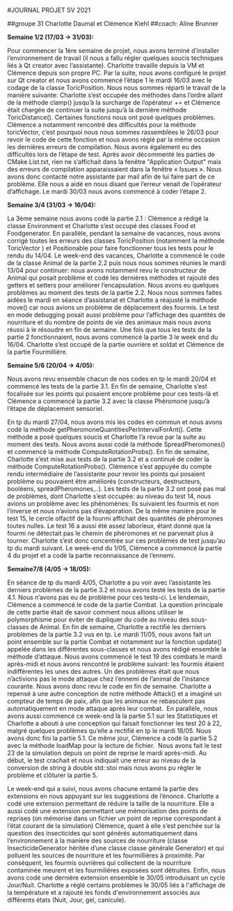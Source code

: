 

#JOURNAL PROJET SV 2021

##groupe 31 Charlotte Daumal et Clémence Kiehl
##coach: Aline Brunner 

**Semaine 1/2 (17/03 -> 31/03):** 

Pour commencer la 1ère semaine de projet, nous avons terminé d’installer l’environnement de travail (il nous a fallu régler quelques soucis techniques liés à Qt creator avec l’assistante). Charlotte travaille depuis la VM et Clémence depuis son propre PC. 
	Par la suite, nous avons configuré le projet sur Qt creator et nous avons commencé l’étape 1 le mardi 16/03 avec le codage de la classe ToricPosition. Nous nous sommes réparti le travail de la manière suivante: Charlotte s’est occupée des méthodes dans l’ordre allant de la méthode clamp() jusqu’à la surcharge de l’opérateur += et Clémence était chargée de continuer la suite jusqu’à la dernière méthode ToricDistance(). 
	Certaines fonctions nous ont posé quelques problèmes. Clémence a notamment rencontré des difficultés pour la méthode toricVector, c’est pourquoi nous nous sommes rassemblées le 26/03 pour revoir le code de cette fonction et nous avons réglé par la même occasion les dernières erreurs de compilation. 
	Nous avons également eu des difficultés lors de l’étape de test. Après avoir décommenté les parties de CMake.List.txt, rien ne s’affichait dans la fenêtre "Application Output" mais des erreurs de compilation apparaissaient dans la fenêtre « Issues ». Nous avons donc contacté notre assistante par mail afin de lui faire part de ce problème. Elle nous a aidé en nous disant que l’erreur venait de l’opérateur d’affichage. 
Le mardi 30/03 nous avons commencé à coder l’étape 2. 

**Semaine 3/4 (31/03 -> 16/04):**
	
La 3ème semaine nous avons codé la partie 2.1 : Clémence a rédigé la classe Environment et Charlotte s’est occupé des classes Food et Foodgenerator. En parallèle, pendant la semaine de vacances, nous avons corrigé toutes les erreurs des classes ToricPosition (notamment la méthode ToricVector ) et Positionable pour faire fonctionner tous les tests pour le rendu du 14/04. Le week-end des vacances, Charlotte a commencé le code de la classe Animal de la partie 2.2 puis nous nous sommes réunies le mardi 13/04 pour continuer: nous avons notamment revu le constructeur de Animal qui posait problème et codé les dernières méthodes et rajouté des getters et setters pour améliorer l’encapsulation. Nous avons eu quelques problèmes au moment des tests de la partie 2.2. Nous nous sommes faites aidées le mardi en séance d’assistanat et Charlotte a réajusté la méthode move() car nous avions un problème de déplacement des fourmis. Le test en mode debugging posait aussi problème pour l’affichage des quantités de nourriture et du nombre de points de vie des animaux mais nous avons réussi à le résoudre en fin de semaine. Une fois que tous les tests de la partie 2 fonctionnaient, nous avons commencé la partie 3 le week end du 16/04. Charlotte s’est occupé de la partie ouvrière et soldat et Clémence de la partie Fourmillière. 

**Semaine 5/6 (20/04 -> 4/05):** 

Nous avons revu ensemble chacun de nos codes en tp le mardi 20/04 et commencé les tests de la partie 3.1. En fin de semaine, Charlotte s’est focalisée sur les points qui posaient encore problème pour ces tests-là et Clémence a commencé la partie 3.2 avec la classe Phéromone jusqu’à l’étape de déplacement sensoriel. 

En tp du mardi 27/04, nous avons mis les codes en commun et nous avons codé la méthode getPheromoneQuantitiesPerIntervalForAnt(). Cette méthode a posé quelques soucis et Charlotte l’a revue par la suite au moment des tests. Nous avons aussi codé la méthode SpreadPheromones() et commencé la méthode ComputeRotationProbs(). En fin de semaine, Charlotte s’est mise aux tests de la partie 3.2 et a continué de coder la méthode ComputeRotationProbs(). Clémence s’est appuyée du compte rendu intermédiaire de l’assistante pour revoir les points qui posaient problème ou pouvaient être améliorés (constructeurs, destructeurs, booléens, spreadPheromones,..). 
	Les tests de la partie 3.2 ont posé pas mal de problèmes, dont Charlotte s’est occupée: au niveau du test 14, nous avions un problème avec les phénomènes: Ils suivaient les fourmis et non l’inverse et nous n’avions pas d’évaporation. De la même manière pour le test 15, le cercle olfactif de la fourmi affichait des quantités de phéromones toutes nulles. Le test 16 a aussi été assez laborieux, étant donné que la fourmi ne détectait pas le chemin de phéromones et ne parvenait plus à tourner. Charlotte s’est donc concentrée sur ces problèmes de test jusqu’au tp du mardi suivant. Le week-end du 1/05, Clémence a commencé la partie 4 du projet et a codé la partie reconnaissance de l’ennemi. 

**Semaine7/8 (4/05 -> 18/05):**
	
En séance de tp du mardi 4/05, Charlotte a pu voir avec l’assistante les derniers problèmes de la partie 3.2 et nous avons testé les tests de la partie 4.1. Nous n’avons pas eu de problème pour ces tests-ci. Le lendemain, Clémence a commencé le code de la partie Combat. La question principale de cette partie était de savoir comment nous allions utiliser le polymorphisme pour éviter de dupliquer du code au niveau des sous-classes de Animal. En fin de semaine, Charlotte a rectifié les derniers problèmes de la partie 3.2 vus en tp. 
	Le mardi 11/05, nous avons fait un point ensemble sur la partie Combat et notamment sur la fonction update() appelée dans les différentes sous-classes et nous avons rédigé ensemble la méthode d’attaque. Nous avons commencé le test 19 des combats le mardi après-midi et nous avons rencontré le problème suivant: les fourmis étaient indifférentes les unes des autres. Un des problèmes était que nous n’activions pas le mode attaque chez l’ennemi de l’animal de l’instance courante. Nous avons donc revu le code en fin de semaine. Charlotte a repensé à une autre conception de notre méthode Attack() et a imaginé un compteur de temps de paix, afin que les animaux ne rebasculent pas automatiquement en mode attaque après leur combat. 	En parallèle, nous avons aussi commencé ce week-end là la partie 5.1 sur les Statistiques et Charlotte a abouti à une conception qui faisait fonctionner les test 20 à 22, malgré quelques problèmes qu’elle a rectifié en tp le mardi 18/05. Nous avons donc fini la partie 5.1. Ce même jour, Clémence a codé la partie 5.2 avec la méthode loadMap pour la lecture de fichier. 	Nous avons fait le test 23 de la simulation depuis un point de reprise le mardi après-midi. Au début, le test crachait et nous indiquait une erreur au niveau de la conversion de string à double std::stoi mais nous avons pu régler le problème et clôturer la partie 5. 

	

Le week-end qui a suivi, nous avons chacune entamé la partie des extensions en nous appuyant sur les suggestions de l’énoncé. Charlotte a codé une extension permettant de réduire la taille de la nourriture.
Elle a aussi codé une extension permettant une mémorisation des points de reprises (on mémorise dans un fichier un point de reprise correspondant à l’état courant de la simulation)
	Clémence, quant à elle s’est penchée sur la question des insecticides qui sont générés automatiquement dans l’environnement à la manière des sources de nourriture (classe InsecticideGenerator héritée d’une classe classe générale Generator) et qui polluent les sources de nourriture et les fourmillières à proximité. Par conséquent, les fourmis ouvrières qui collectent de la nourriture contaminée meurent et les fourmilières exposées sont détruites. Enfin, nous avons codé une dernière extension ensemble le 30/05 introduisant un cycle Jour/Nuit.
Charlotte a réglé certains problèmes le 30/05 liés à l'affichage de la température et a rajouté les fonds d'environnement associés aux différents états (Nuit, Jour, gel, canicule).

